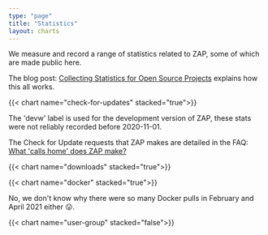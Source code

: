 ```yaml
---
type: "page"
title: "Statistics"
layout: charts
---
```

We measure and record a range of statistics related to ZAP, some of which are made public here.

The blog post: [Collecting Statistics for Open Source Projects](/blog/2021-04-19-collecting-statistics-for-open-source-projects/) explains how this all works.

{{< chart name="check-for-updates" stacked="true">}}

The 'devw' label is used for the development version of ZAP, these stats were not reliably recorded before 2020-11-01.

The Check for Update requests that ZAP makes are detailed in the FAQ: [What 'calls home' does ZAP make?](/faq/what-calls-home-does-zap-make/)

{{< chart name="downloads" stacked="true">}}

{{< chart name="docker" stacked="true">}}

No, we don't know why there were so many Docker pulls in February and April 2021 either &#128539;.
 
{{< chart name="user-group" stacked="false">}}
 